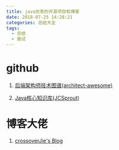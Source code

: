 ```yaml
---
title: java优秀的开源项目和博客
date: 2018-07-25 14:28:21
categories: 总结大全
tags:
  - 总结
  - 面试
---
```


# github

1. [后端架构师技术图谱(architect-awesome)](https://github.com/xingshaocheng/architect-awesome)  

2. [Java核心知识库(JCSprout)](https://github.com/crossoverJie/JCSprout)  

# 博客大佬  

1. [crossoverJie's Blog](https://crossoverjie.top/)  





